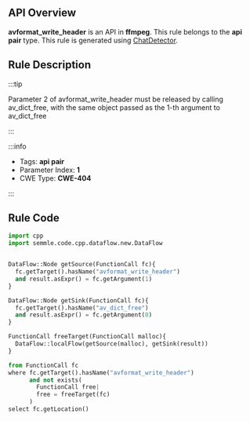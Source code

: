 ---
---


## API Overview
**avformat_write_header** is an API in **ffmpeg**. This rule belongs to the **api pair** type. This rule is generated using [ChatDetector](../../tools/ChatDetector).
## Rule Description

:::tip

Parameter 2 of avformat_write_header must be released by calling av_dict_free, with the same object passed as the 1-th argument to av_dict_free

:::

:::info

- Tags: **api pair**
- Parameter Index: **1**
- CWE Type: **CWE-404**

:::

## Rule Code
```python
import cpp
import semmle.code.cpp.dataflow.new.DataFlow


DataFlow::Node getSource(FunctionCall fc){
  fc.getTarget().hasName("avformat_write_header")
  and result.asExpr() = fc.getArgument(1)
}

DataFlow::Node getSink(FunctionCall fc){
  fc.getTarget().hasName("av_dict_free")
  and result.asExpr() = fc.getArgument(0)
}

FunctionCall freeTarget(FunctionCall malloc){
  DataFlow::localFlow(getSource(malloc), getSink(result))
}

from FunctionCall fc
where fc.getTarget().hasName("avformat_write_header")
      and not exists(
        FunctionCall free| 
        free = freeTarget(fc)
      )
select fc.getLocation()
```